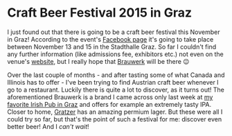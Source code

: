 # Craft Beer Festival 2015 in Graz

I just found out that there is going to be a craft beer festival this November
in Graz! According to the event's
[Facebook page](https://www.facebook.com/events/1021709511195593/) it's going to
take place between November 13 and 15 in the Stadthalle Graz. So far I couldn't
find any further information (like admissions fee, exhibitors etc.) not even on
the venue's [website](http://www.mcg.at/messegraz.at/de/index.php), but I really
hope that [Brauwerk](http://www.brauwerk.wien/) will be there 😉

Over the last couple of months - and after tasting some of what Canada and
Illinois has to offer - I've been trying to find Austrian craft beer whenever I
go to a restaurant. Luckily there is quite a lot to discover, as it turns out!
The aforementioned Brauwerk is a brand I came across only last week at
[my favorite Irish Pub in Graz](http://www.flannobrien.at/) and offers for
example an extremely tasty IPA. Closer to home,
[Gratzer](http://www.brauereigratzer.at/) has an amazing permium lager. But
these were all I could try so far, but that's the point of such a festival for
me: discover even better beer! And I *can't wait*!
